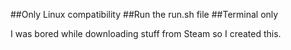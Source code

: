 ##Only Linux compatibility
##Run the run.sh file
##Terminal only

I was bored while downloading stuff from Steam so I created this.
